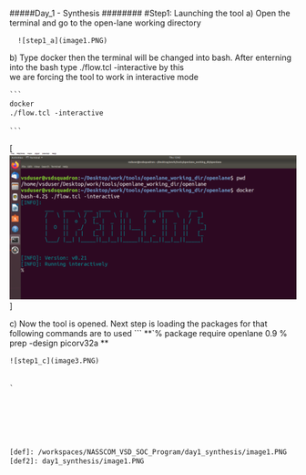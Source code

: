#####Day_1 - Synthesis ########
#Step1: Launching the tool
 a) Open the terminal and go to the open-lane working directory
     
      ![step1_a](image1.PNG)
 
 b) Type docker then the terminal will be changed into bash. After enterning into the bash type ./flow.tcl -interactive by this  
    we are forcing the tool to work in interactive mode 
    
    ```
    docker
    ./flow.tcl -interactive

    ```   
   
  [![step1_b](imag2.PNG)]
 
 c) Now the tool is opened. Next step is loading the packages for that following commands are to used
    ```
    **`% package require openlane 0.9
       % prep -design picorv32a **
   ```
   ![step1_c](image3.PNG)
   

`






[def]: /workspaces/NASSCOM_VSD_SOC_Program/day1_synthesis/image1.PNG
[def2]: day1_synthesis/image1.PNG